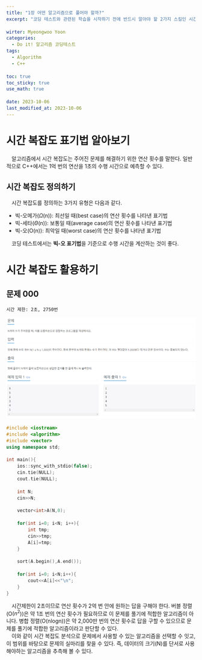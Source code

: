 ```yaml
---
title: "1장 어떤 알고리즘으로 풀어야 할까?"
excerpt: "코딩 테스트와 관련된 학습을 시작하기 전에 반드시 알아야 할 2가지 스킬인 시간 복잡도와 디버깅을 알아본다."

wirter: Myeongwoo Yoon
categories:
  - Do it! 알고리즘 코딩테스트
tags:
  - Algorithm
  - C++

toc: true
toc_sticky: true
use_math: true
 
date: 2023-10-06
last_modified_at: 2023-10-06
---
```


시간 복잡도 표기법 알아보기
======
　알고리즘에서 시간 복잡도는 주어진 문제를 해결하기 위한 연산 횟수를 말한다. 일반적으로 C++에서는 1억 번의 연산을 1초의 수행 시간으로 예측할 수 있다.

시간 복잡도 정의하기
------
　시간 복잡도를 정의하는 3가지 유형은 다음과 같다.
* 빅-오메가($\Omega$(n)): 최선일 때(best case)의 연산 횟수를 나타낸 표기법
* 빅-세타($\Theta$(n)): 보통일 때(average case)의 연산 횟수를 나타낸 표기법
* 빅-오(O(n)): 최악일 때(worst case)의 연산 횟수를 나타낸 표기법

　코딩 테스트에서는 **빅-오 표기법**을 기준으로 수행 시간을 계산하는 것이 좋다.

시간 복잡도 활용하기
======

문제 000
------
`시간 제한: 2초, 2750번`
<p align="center"><img src="/assets/img/Do-it!-알고리즘-코딩테스트-C++/1장-어떤-알고리즘으로-풀어야-할까/2-1.png"></p>

```cpp
#include <iostream>
#include <algorithm>
#include <vector>
using namespace std;

int main(){
    ios::sync_with_stdio(false);
	cin.tie(NULL);
	cout.tie(NULL);
    
    int N;
    cin>>N;
    
    vector<int>A(N,0);
    
    for(int i=0; i<N; i++){
        int tmp;
        cin>>tmp;
        A[i]=tmp;
    }
    
    sort(A.begin(),A.end());
    
    for(int i=0; i<N;i++){
        cout<<A[i]<<"\n";
    }
}
```

　시간제한이 2초이므로 연산 횟수가 2억 번 안에 원하는 답을 구해야 한다. 버블 정렬(O($n^2$))은 약 1조 번의 연산 횟수가 필요하므로 이 문제를 풀기에 적합한 알고리즘이 아니다. 병합 정렬(O(nlogn))은 약 2,000만 번의 연산 횟수로 답을 구할 수 있으므로 문제를 풀기에 적합한 알고리즘이라고 판단할 수 있다.<br/>
　이와 같이 시간 복잡도 분석으로 문제에서 사용할 수 있는 알고리즘을 선택할 수 잇고, 이 범위를 바탕으로 문제의 실마리를 찾을 수 있다. 즉, 데이터의 크기(N)를 단서로 사용해야하는 알고리즘을 추측해 볼 수 있다.
